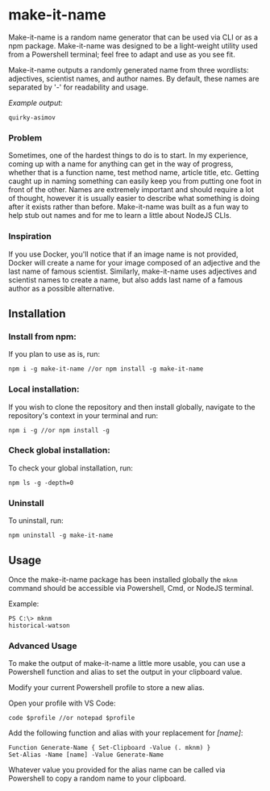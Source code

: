 # make-it-name

Make-it-name is a random name generator that can be used via CLI or as a npm package. Make-it-name was designed to be a light-weight utility used from a Powershell terminal; feel free to adapt and use as you see fit.

Make-it-name outputs a randomly generated name from three wordlists: adjectives, scientist names, and author names. By default, these names are separated by '-' for readability and usage.

_Example output:_

```
quirky-asimov
```

### Problem

Sometimes, one of the hardest things to do is to start. In my experience, coming up with a name for anything can get in the way of progress, whether that is a function name, test method name, article title, etc. Getting caught up in naming something can easily keep you from putting one foot in front of the other. Names are extremely important and should require a lot of thought, however it is usually easier to describe what something is doing after it exists rather than before. Make-it-name was built as a fun way to help stub out names and for me to learn a little about NodeJS CLIs.

### Inspiration

If you use Docker, you'll notice that if an image name is not provided, Docker will create a name for your image composed of an adjective and the last name of famous scientist. Similarly, make-it-name uses adjectives and scientist names to create a name, but also adds last name of a famous author as a possible alternative.

## Installation

### Install from npm:

If you plan to use as is, run:

```
npm i -g make-it-name //or npm install -g make-it-name
```

### Local installation:

If you wish to clone the repository and then install globally, navigate to the repository's context in your terminal and run:

```
npm i -g //or npm install -g
```

### Check global installation:

To check your global installation, run:

```
npm ls -g -depth=0
```

### Uninstall

To uninstall, run:

```
npm uninstall -g make-it-name
```

## Usage

Once the make-it-name package has been installed globally the `mknm` command should be accessible via Powershell, Cmd, or NodeJS terminal.

Example:

```
PS C:\> mknm
historical-watson
```

### Advanced Usage

To make the output of make-it-name a little more usable, you can use a Powershell function and alias to set the output in your clipboard value.

Modify your current Powershell profile to store a new alias.

Open your profile with VS Code:

```
code $profile //or notepad $profile
```

Add the following function and alias with your replacement for _[name]_:

```
Function Generate-Name { Set-Clipboard -Value (. mknm) }
Set-Alias -Name [name] -Value Generate-Name
```

Whatever value you provided for the alias name can be called via Powershell to copy a random name to your clipboard.
